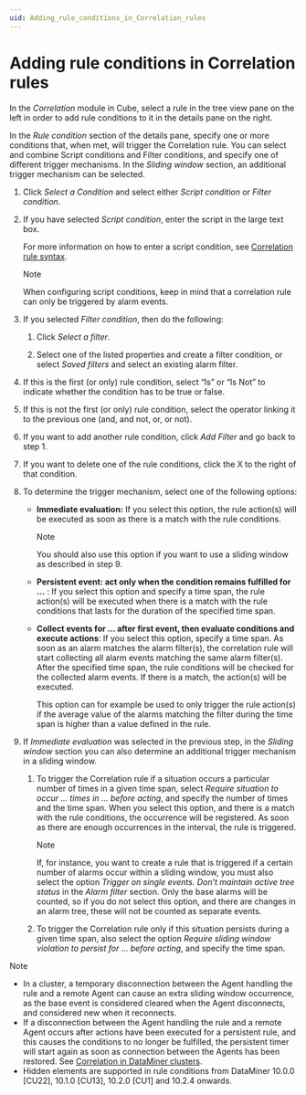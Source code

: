 ```yaml
---
uid: Adding_rule_conditions_in_Correlation_rules
---
```


# Adding rule conditions in Correlation rules

In the *Correlation* module in Cube, select a rule in the tree view pane on the left in order to add rule conditions to it in the details pane on the right.

In the *Rule condition* section of the details pane, specify one or more conditions that, when met, will trigger the Correlation rule. You can select and combine Script conditions and Filter conditions, and specify one of different trigger mechanisms. In the *Sliding window* section, an additional trigger mechanism can be selected.

1. Click *Select a Condition* and select either *Script condition* or *Filter condition*.

1. If you have selected *Script condition*, enter the script in the large text box.

   For more information on how to enter a script condition, see [Correlation rule syntax](xref:Correlation_rule_syntax).

   > [!NOTE]
   > When configuring script conditions, keep in mind that a correlation rule can only be triggered by alarm events.

1. If you selected *Filter condition*, then do the following:

   1. Click *Select a filter*.

   1. Select one of the listed properties and create a filter condition, or select *Saved filters* and select an existing alarm filter.

1. If this is the first (or only) rule condition, select “Is” or “Is Not” to indicate whether the condition has to be true or false.

1. If this is not the first (or only) rule condition, select the operator linking it to the previous one (and, and not, or, or not).

1. If you want to add another rule condition, click *Add Filter* and go back to step 1.

1. If you want to delete one of the rule conditions, click the X to the right of that condition.

1. To determine the trigger mechanism, select one of the following options:

   - **Immediate evaluation:** If you select this option, the rule action(s) will be executed as soon as there is a match with the rule conditions.

     > [!NOTE]
     > You should also use this option if you want to use a sliding window as described in step 9.

   - **Persistent event: act only when the condition remains fulfilled for ...** : If you select this option and specify a time span, the rule action(s) will be executed when there is a match with the rule conditions that lasts for the duration of the specified time span.

   - **Collect events for ... after first event, then evaluate conditions and execute actions**: If you select this option, specify a time span. As soon as an alarm matches the alarm filter(s), the correlation rule will start collecting all alarm events matching the same alarm filter(s). After the specified time span, the rule conditions will be checked for the collected alarm events. If there is a match, the action(s) will be executed.

     This option can for example be used to only trigger the rule action(s) if the average value of the alarms matching the filter during the time span is higher than a value defined in the rule.

1. If *Immediate evaluation* was selected in the previous step, in the *Sliding window* section you can also determine an additional trigger mechanism in a sliding window.

   1. To trigger the Correlation rule if a situation occurs a particular number of times in a given time span, select *Require situation to occur ... times in ... before acting*, and specify the number of times and the time span. When you select this option, and there is a match with the rule conditions, the occurrence will be registered. As soon as there are enough occurrences in the interval, the rule is triggered.

      > [!NOTE]
      > If, for instance, you want to create a rule that is triggered if a certain number of alarms occur within a sliding window, you must also select the option *Trigger on single events. Don’t maintain active tree status* in the *Alarm filter* section. Only the base alarms will be counted, so if you do not select this option, and there are changes in an alarm tree, these will not be counted as separate events.

   1. To trigger the Correlation rule only if this situation persists during a given time span, also select the option *Require sliding window violation to persist for ... before acting*, and specify the time span.

> [!NOTE]
> - In a cluster, a temporary disconnection between the Agent handling the rule and a remote Agent can cause an extra sliding window occurrence, as the base event is considered cleared when the Agent disconnects, and considered new when it reconnects.
> - If a disconnection between the Agent handling the rule and a remote Agent occurs after actions have been executed for a persistent rule, and this causes the conditions to no longer be fulfilled, the persistent timer will start again as soon as connection between the Agents has been restored. See [Correlation in DataMiner clusters](xref:About_DMS_Correlation#correlation-in-dataminer-clusters).
> - Hidden elements are supported in rule conditions from DataMiner 10.0.0 [CU22], 10.1.0 [CU13], 10.2.0 [CU1] and 10.2.4 onwards.
